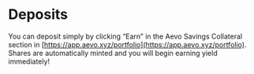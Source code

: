# Deposits

You can deposit simply by clicking “Earn” in the Aevo Savings Collateral section in [https://app.aevo.xyz/portfolio](https://app.aevo.xyz/portfolio). Shares are automatically minted and you will begin earning yield immediately!
